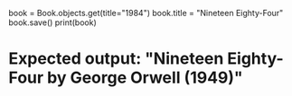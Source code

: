 

book = Book.objects.get(title="1984")
book.title = "Nineteen Eighty-Four"
book.save()
print(book)  

# Expected output: "Nineteen Eighty-Four by George Orwell (1949)"
